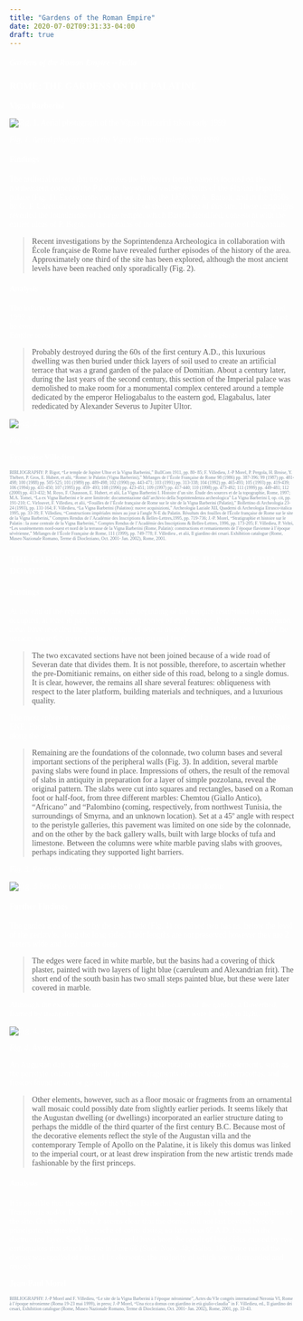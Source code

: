 ```yaml
---
title: "Gardens of the Roman Empire"
date: 2020-07-02T09:31:33-04:00
draft: true
---
```

<span style="color:#fff; font-family: 'Times New Roman';">

##### *Gardens of the Roman Empire -- Italia*

### ROME: THE GARDENS ON THE PALATINE
**Vigna Barberini**

</span>

<span style="color:#fff; font-family: 'Times New Roman';">

![Fig. 1. Aerial photograph of the Vigna Barberini taken early 1999](1.jpg)

*Fig. 1. Aerial photograph of the Vigna Barberini taken early 1999*

#### Findings

The artificial terrace that now carries the Barberini family name is located on the northeastern corner of
the Palatine, beyond the visible remains of the Flavian Imperial palace (Fig. 1). Excavations carried out
during the 1930s by A. Bartoli, and in the 1950s by G. F. Carettoni concentrated primarily on the central
area of this site. These campaigns revealed the foundations of a large temple, which Bartoli identified,
consistent with the earlier ideas of P. Bigot, as the remains of the late second-century temple of
Elagabalus.
>Recent investigations by the Soprintendenza Archeologica in collaboration with École française
de Rome have revealed further episodes of the history of the area.
Approximately one third of the site has been explored, although the most ancient levels have been
reached only sporadically (Fig. 2).

#### Analysis

The information gathered during the campaigns carried out annually
between 1985 and 1999 are at present being analyzed, so that some of the information presented here
must be considered provisional.
The excavations that reached levels prior to the rise of the Empire revealed a peristyle of a large
domus once decorated with plants and basins.
>Probably destroyed during the 60s of the first century
A.D., this luxurious dwelling was then buried under thick layers of soil used to create an artificial terrace
that was a grand garden of the palace of Domitian. About a century later, during the last years of the second century, this section of the Imperial palace was demolished to
make room for a monumental complex
centered around a temple dedicated by
the emperor Heliogabalus to the
eastern god, Elagabalus, later
rededicated by Alexander Severus to
Jupiter Ultor.




![Fig. 2. Vigna Barberini: plan of the areas explored from 1985 to 1998.](2.jpg)

*Fig. 2. Vigna Barberini: plan of the areas explored from 1985 to 1998.*

**Françoise Villedieu**

</span>
<span style = "color:#778899; font-size: 8px; font-family: 'Times New Roman'">
BIBLIOGRAPHY: P. Bigot, “Le temple de Jupiter Ultor et la Vigna Barberini,” BullCom 1911, pp. 80-
85; F. Villedieu, J.-P Morel, P. Pergola, H. Broise, Y. Thébert, P. Gros, E. Hubert, et alii, “Rome: le
Palatin (Vigna Barberini),” Mélanges de l’École Française de Rome 98 (1986) pp. 387-396; 99 (1987)
pp. 481-498; 100 (1988) pp. 505-525; 101 (1989) pp. 489-498; 102 (1990) pp. 443-471; 103 (1991) pp.
313-338; 104 (1992) pp. 465-493; 105 (1993) pp. 419-439; 106 (1994) pp. 431-450; 107 (1995) pp. 459-
493; 108 (1996) pp. 423-451; 109 (1997) pp. 417-440; 110 (1998) pp. 473-492; 111 (1999) pp. 449-481;
112 (2000) pp. 413-432; M. Royo, F. Chausson, E. Hubert, et alii, La Vigna Barberini I. Histoire d’un
site. Étude des sources et de la topographie, Rome, 1997; M.A. Tomei, “La ex Vigna Barberini e le
aree limitrofe: documentazione dall’archivio della Soprintendenza archeologica” La Vigna Barberini I,
op. cit, pp. 191-210; C. Virlouvet, F. Villedieu, et alii, “Fouilles de l’École française de Rome sur le site
de la Vigna Barberini (Palatin),” Bollettino di Archeologia 23-24 (1993), pp. 131-164; F. Villedieu, “La
Vigna Barberini (Palatino): nuove acquisizioni,” Archeologia Laziale XII, Quaderni di Archeologia
Etrusco-italica 1995, pp. 33-39; F. Villedieu, “Constructions impériales mises au jour à l'angle N-E du
Palatin. Résultats des fouilles de l'École française de Rome sur le site de la Vigna Barberini,” Comptes
Rendus de l’Académie des Inscriptions & Belles-Lettres,1995, pp. 719-736; J.-P. Morel, “Stratigraphie
et histoire sur le Palatin : la zone centrale de la Vigna Barberini,” Comptes Rendus de l’Académie des
Inscriptions & Belles-Lettres, 1996, pp. 173-205; F. Villedieu, P. Veltri, “Les soutènements nord-ouest
et nord de la terrasse de la Vigna Barberini (Rome, Palatin): constructions et remaniements de l’époque
flavienne à l’époque sévérienne,” Mélanges de l’École Française de Rome, 111 (1999), pp. 749-778; F.
Villedieu , et alii, Il giardino dei cesari. Exhibition catalogue (Rome, Museo Nazionale Romano, Terme
di Diocleziano, Oct. 2001- Jan. 2002), Rome, 2001.
</span>

<span style = "font-family: 'Time New Roman'; color:#fff">

### THE GARDEN OF THE PERISTYLE OF THE JULIO-CLAUDIA DOMUS

#### Findings

At the end of the republican era and the beginning of the Empire residential dwellings occupied, at least
in part, the northeastern corner of the Palatine. Two distinct excavation areas have revealed the partial
remains of one or more domus in the southern part of the terrace, some 6.5 meters below the present
ground level.
>The two excavated sections have not been joined because of a wide road of Severan date
that divides them. It is not possible, therefore, to ascertain whether the pre-Domitianic remains, on
either side of this road, belong to a single domus. It is clear, however, the remains all share several
features: obliqueness with respect to the later platform, building materials and techniques, and a
luxurious quality.

The most coherent remains belong to the northwest corner of a peristyle oriented WSW-ENE.
Enough is preserved to show that this was a rectangular peristyle with six columns along the west, and
more along the, not fully uncovered, north side.
>Remaining are the foundations of the colonnade, two
column bases and several important sections of
the peripheral walls (Fig. 3). In addition,
several marble paving slabs were found in
place. Impressions of others, the result of the
removal of slabs in antiquity in preparation for
a layer of simple pozzolana, reveal the original
pattern. The slabs were cut into squares and
rectangles, based on a Roman foot or half-foot,
from three different marbles: Chemtou (Giallo
Antico), “Africano” and “Palombino (coming,
respectively, from northwest Tunisia, the
surroundings of Smyrna, and an unknown
location). Set at a 45º angle with respect to the
peristyle galleries, this pavement was limited
on one side by the colonnade, and on the other
by the back gallery walls, built with large
blocks of tufa and limestone. Between the
columns were white marble paving slabs with grooves, perhaps indicating they supported light barriers.

*Fig. 3. Peristyle column marble base of the Julio-Claudian
domus.*

![Fig. 3 Peristyle column marble base of the Julio-Claudian domus](3.jpg)

#### Further Findings

The garden area enclosed by the colonnade (Fig. 4) contained two basins, below the level of the
peristyle, along the long sides. Their lengths are not preserved however they are 2 meters wide and 1.50
meters deep.
>The edges were faced in white marble, but the basins had a covering of thick plaster,
painted with two layers of light blue (caeruleum and Alexandrian frit). The short end of the south basin
has two small steps painted blue, but these were later covered in marble.

Although the excavations
uncovered only a small section of the garden, a flowerbed, framed by triangular bricks, and fragments of
flowerpots were brought to light.

![Fig. 4. Axonometric reconstruction of the domus peristyle. ](/static/4.jpg)

*Fig. 4. Axonometric reconstruction of the domus peristyle.*


An Augustan date is appropriate for some architectural and decorative elements, such as the
peristyle column bases without plinths, fragments of architectural terracottas, and frescos found *in situ*
or gathered from the layer of earth rubble that buried the domus.
>Other elements, however, such as a
floor mosaic or fragments from an ornamental wall mosaic could possibly date from slightly earlier
periods. It seems likely that the Augustan dwelling (or dwellings) incorporated an earlier structure
dating to perhaps the middle of the third quarter of the first century B.C. Because most of the decorative
elements reflect the style of the Augustan villa and the contemporary Temple of Apollo on the Palatine,
it is likely this domus was linked to the imperial court, or at least drew inspiration from the new artistic
trends made fashionable by the first princeps.

#### Analysis

It is possible that the domus of the Vigna Barberini was included in Nero’s Domus Transitoria
and/or Domus Aurea, but there are no indications of a Neronian occupation of the site. On the other
hand, it seems clear that the domus did not last beyond Nero’s principate, as attested by a cache of coins
dating no later than 65 A.D. found in the destruction layer. Such destruction could have been the result of landslides caused by two earthquakes that struck Rome in June 68 (Suet. Nero, 48; Galba, 18). Once
ruined the domus was spoiled of most of its elements, the majority of which were dismantled and reused.

**Jean-Paul Morel**

<span style = "color:#778899; font-size: 8px">
BIBLIOGRAPHY: J.-P Morel and F. Villedieu, “Le site de la Vigna Barberini à l’époque néronienne”,
Actes du VIe
congrès international Neronia VI, Rome à l’époque néronienne (Roma 19-23 mai 1999), in
press; J.-P Morel, “Una ricca domus con giardino in età giulio-claudia” in F. Villedieu, ed., Il giardino
dei cesari, Exhibition catalogue (Rome, Museo Nazionale Romano, Terme di Diocleziano, Oct. 2001-
Jan. 2002), Rome, 2001, pp. 33-43.
</span>
